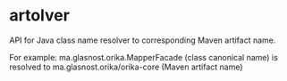# artolver

API for Java class name resolver to corresponding Maven artifact name.

For example:
ma.glasnost.orika.MapperFacade (class canonical name)
is resolved to
ma.glasnost.orika/orika-core (Maven artifact name)

